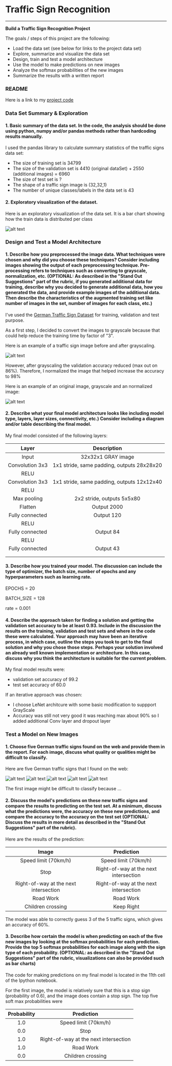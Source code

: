 # **Traffic Sign Recognition** 

---

**Build a Traffic Sign Recognition Project**

The goals / steps of this project are the following:
* Load the data set (see below for links to the project data set)
* Explore, summarize and visualize the data set
* Design, train and test a model architecture
* Use the model to make predictions on new images
* Analyze the softmax probabilities of the new images
* Summarize the results with a written report


[//]: # (Image References)

[image1]: ./visualization/training_set_counts.png "Visualization"
[image2]: ./visualization/OriginalVs_GrayScale.png "Grayscaling"
[image3]: ./visualization/OriginalVs_GrayScaleVs_Normalize.png "Normalized"
[image4]: ./web_images/4.jpg "Traffic Sign 1"
[image5]: ./web_images/11.jpg "Traffic Sign 2"
[image6]: ./web_images/14.jpg "Traffic Sign 3"
[image7]: ./web_images/25.jpg "Traffic Sign 4"
[image8]: ./web_images/28.jpg "Traffic Sign 5"


### README

Here is a link to my [project code](https://github.com/nishantcop/CarND-Traffic-Sign-Classifier/blob/master/Traffic_Sign_Classifier.ipynb)

### Data Set Summary & Exploration

#### 1. Basic summary of the data set. In the code, the analysis should be done using python, numpy and/or pandas methods rather than hardcoding results manually.

I used the pandas library to calculate summary statistics of the traffic
signs data set:

* The size of training set is 34799
* The size of the validation set is 4410 (original dataSet) + 2550 (additional images) = 6960
* The size of test set is ?
* The shape of a traffic sign image is (32,32,1)
* The number of unique classes/labels in the data set is 43

#### 2. Exploratory visualization of the dataset.

Here is an exploratory visualization of the data set. It is a bar chart showing how the train data is distributed per class

![alt text][image1]

### Design and Test a Model Architecture

#### 1. Describe how you preprocessed the image data. What techniques were chosen and why did you choose these techniques? Consider including images showing the output of each preprocessing technique. Pre-processing refers to techniques such as converting to grayscale, normalization, etc. (OPTIONAL: As described in the "Stand Out Suggestions" part of the rubric, if you generated additional data for training, describe why you decided to generate additional data, how you generated the data, and provide example images of the additional data. Then describe the characteristics of the augmented training set like number of images in the set, number of images for each class, etc.)

I've used the [German Traffic Sign Dataset](http://benchmark.ini.rub.de/?section=gtsrb&subsection=dataset) for training, validation and test purpose. 

As a first step, I decided to convert the images to grayscale because that could help reduce the training time by factor of "3".

Here is an example of a traffic sign image before and after grayscaling.

![alt text][image2]

However, after grayscaling the validation accuracy reduced (max out on 86%). Therefore, I normalized the image that helped increase the accuracy to 98%

Here is an example of an original image, grayscale and an normalized image:

![alt text][image3]


#### 2. Describe what your final model architecture looks like including model type, layers, layer sizes, connectivity, etc.) Consider including a diagram and/or table describing the final model.

My final model consisted of the following layers:

| Layer         		|     Description	        					| 
|:---------------------:|:---------------------------------------------:| 
| Input         		| 32x32x1 GRAY image   							| 
| Convolution 3x3     	| 1x1 stride, same padding, outputs 28x28x20 	|
| RELU					|												| 
| Convolution 3x3     	| 1x1 stride, same padding, outputs 12x12x40	|
| RELU					|												|
| Max pooling	      	| 2x2 stride,  outputs 5x5x80 				    |
| Flatten       		| Output 2000						    		|
| Fully connected		| Output 120  									|
| RELU					|												|
| Fully connected		| Output 84  									|
| RELU					|												|
| Fully connected		| Output 43  									|
|						|												|
|						|												|
 


#### 3. Describe how you trained your model. The discussion can include the type of optimizer, the batch size, number of epochs and any hyperparameters such as learning rate.

EPOCHS = 20

BATCH_SIZE = 128

rate = 0.001

#### 4. Describe the approach taken for finding a solution and getting the validation set accuracy to be at least 0.93. Include in the discussion the results on the training, validation and test sets and where in the code these were calculated. Your approach may have been an iterative process, in which case, outline the steps you took to get to the final solution and why you chose those steps. Perhaps your solution involved an already well known implementation or architecture. In this case, discuss why you think the architecture is suitable for the current problem.

My final model results were:

* validation set accuracy of 99.2 
* test set accuracy of 60.0

If an iterative approach was chosen:
* I choose LeNet architcure with some basic modification to suppport GrayScale
* Accuracy was still not very good it was reaching max about 90% so I added additional Conv layer and dropout layer 

### Test a Model on New Images

#### 1. Choose five German traffic signs found on the web and provide them in the report. For each image, discuss what quality or qualities might be difficult to classify.

Here are five German traffic signs that I found on the web:

![alt text][image4] ![alt text][image5] ![alt text][image6] 
![alt text][image7] ![alt text][image8]

The first image might be difficult to classify because ...

#### 2. Discuss the model's predictions on these new traffic signs and compare the results to predicting on the test set. At a minimum, discuss what the predictions were, the accuracy on these new predictions, and compare the accuracy to the accuracy on the test set (OPTIONAL: Discuss the results in more detail as described in the "Stand Out Suggestions" part of the rubric).

Here are the results of the prediction:

| Image			        |     Prediction	        					| 
|:---------------------:|:---------------------------------------------:| 
| Speed limit (70km/h) 	| Speed limit (70km/h)                          | 
| Stop       			| Right-of-way at the next intersection			|
| Right-of-way at the next intersection	| Right-of-way at the next intersection	|
| Road Work	      		| Road Work			    		 				|
| Children crossing		| Keep Right           							|


The model was able to correctly guess 3 of the 5 traffic signs, which gives an accuracy of 60%. 

#### 3. Describe how certain the model is when predicting on each of the five new images by looking at the softmax probabilities for each prediction. Provide the top 5 softmax probabilities for each image along with the sign type of each probability. (OPTIONAL: as described in the "Stand Out Suggestions" part of the rubric, visualizations can also be provided such as bar charts)

The code for making predictions on my final model is located in the 11th cell of the Ipython notebook.

For the first image, the model is relatively sure that this is a stop sign (probability of 0.6), and the image does contain a stop sign. The top five soft max probabilities were

| Probability         	|     Prediction	        					| 
|:---------------------:|:---------------------------------------------:| 
| 1.0         			| Speed limit (70km/h)          				| 
| 0.0     				| Stop 										    |
| 1.0					| Right-of-way at the next intersection         |
| 1.0	      			| Road Work					 				    |
| 0.0				    | Children crossing      						|



